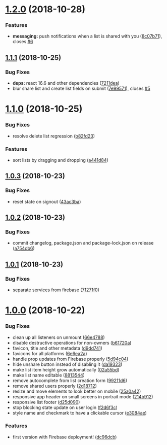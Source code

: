 # [1.2.0](https://github.com/helleroy/shoppinglist/compare/v1.1.1...v1.2.0) (2018-10-28)


### Features

* **messaging:** push notifications when a list is shared with you ([8c07b71](https://github.com/helleroy/shoppinglist/commit/8c07b71)), closes [#6](https://github.com/helleroy/shoppinglist/issues/6)

## [1.1.1](https://github.com/helleroy/shoppinglist/compare/v1.1.0...v1.1.1) (2018-10-25)


### Bug Fixes

* **deps:** react 16.6 and other dependencies ([7211dea](https://github.com/helleroy/shoppinglist/commit/7211dea))
* blur share list and create list fields on submit ([7e99571](https://github.com/helleroy/shoppinglist/commit/7e99571)), closes [#5](https://github.com/helleroy/shoppinglist/issues/5)

# [1.1.0](https://github.com/helleroy/shoppinglist/compare/v1.0.3...v1.1.0) (2018-10-25)


### Bug Fixes

* resolve delete list regression ([b82fd23](https://github.com/helleroy/shoppinglist/commit/b82fd23))


### Features

* sort lists by dragging and dropping ([a441d84](https://github.com/helleroy/shoppinglist/commit/a441d84))

## [1.0.3](https://github.com/helleroy/shoppinglist/compare/v1.0.2...v1.0.3) (2018-10-23)


### Bug Fixes

* reset state on signout ([43ac3ba](https://github.com/helleroy/shoppinglist/commit/43ac3ba))

## [1.0.2](https://github.com/helleroy/shoppinglist/compare/v1.0.1...v1.0.2) (2018-10-23)

### Bug Fixes

- commit changelog, package.json and package-lock.json on release ([a754db6](https://github.com/helleroy/shoppinglist/commit/a754db6))

## [1.0.1](https://github.com/helleroy/shoppinglist/compare/v1.0.0...v1.0.1) (2018-10-23)

### Bug Fixes

- separate services from firebase ([71271f0](https://github.com/helleroy/shoppinglist/commit/71271f0))

# [1.0.0](https://github.com/helleroy/shoppinglist/tree/v1.0.0) (2018-10-22)

### Bug Fixes

- clean up all listeners on unmount ([66e4788](https://github.com/helleroy/shoppinglist/commit/66e4788))
- disable destructive operations for non-owners ([b61720a](https://github.com/helleroy/shoppinglist/commit/b61720a))
- favicon, title and other metadata ([d9dd741](https://github.com/helleroy/shoppinglist/commit/d9dd741))
- favicons for all platforms ([6e6ea2a](https://github.com/helleroy/shoppinglist/commit/6e6ea2a))
- handle prop updates from Firebase properly ([5d94c04](https://github.com/helleroy/shoppinglist/commit/5d94c04))
- hide unshare button instead of disabling it ([da19323](https://github.com/helleroy/shoppinglist/commit/da19323))
- make list item height grow automatically ([02a55bd](https://github.com/helleroy/shoppinglist/commit/02a55bd))
- make list name editable ([8813544](https://github.com/helleroy/shoppinglist/commit/8813544))
- remove autocomplete from list creation form ([99211d6](https://github.com/helleroy/shoppinglist/commit/99211d6))
- remove shared users properly ([2d18712](https://github.com/helleroy/shoppinglist/commit/2d18712))
- resize and move elements to look better on mobile ([25a0a42](https://github.com/helleroy/shoppinglist/commit/25a0a42))
- responsive app header on small screens in portrait mode ([214b912](https://github.com/helleroy/shoppinglist/commit/214b912))
- responsive list footer ([d25d090](https://github.com/helleroy/shoppinglist/commit/d25d090))
- stop blocking state update on user login ([f2d6f3c](https://github.com/helleroy/shoppinglist/commit/f2d6f3c))
- style name and checkmark to have a clickable cursor ([e3084ae](https://github.com/helleroy/shoppinglist/commit/e3084ae))

### Features

- first version with Firebase deployment! ([dc96dcb](https://github.com/helleroy/shoppinglist/commit/dc96dcb))
